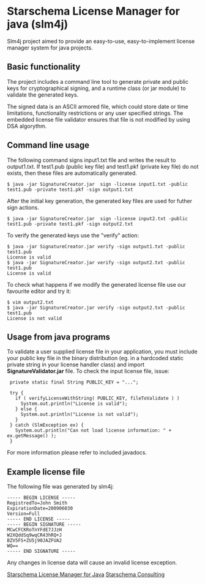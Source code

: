 Starschema License Manager for java (slm4j)
=========

Slm4j project aimed to provide an easy-to-use, easy-to-implement license manager system for java projects.

Basic functionality
-------------------

The project includes a command line tool to generate private and public keys for cryptographical signing, and a runtime class (or jar module) to validate the generated keys.

The signed data is an ASCII armored file, which could store date or time limitations, functionality restrictions or any user specified strings. The embedded license file validator ensures that file is not modified by using DSA algorythm.


Command line usage
------------------

The following command signs input1.txt file and writes the result to output1.txt. If test1.pub (public key file) and test1.pkf (private key file) do not exists, then these files are automatically generated.

    $ java -jar SignatureCreator.jar  sign -license input1.txt -public test1.pub -private test1.pkf -sign output1.txt

After the initial key generation, the generated key files are used for futher sign actions.

    $ java -jar SignatureCreator.jar  sign -license input2.txt -public test1.pub -private test1.pkf -sign output2.txt

To verify the generated keys use the "verify" action:

    $ java -jar SignatureCreator.jar verify -sign output1.txt -public test1.pub
    License is valid
    $ java -jar SignatureCreator.jar verify -sign output2.txt -public test1.pub
    License is valid

To check what happens if we modify the generated license file use our favourite editor and try it:

    $ vim output2.txt
    $ java -jar SignatureCreator.jar verify -sign output2.txt -public test1.pub
    License is not valid


Usage from java programs
------------------------

To validate a user supplied license file in your application, you must include your public key file in the binary distribution (eg. in a hardcoded static private string in your license handler class) and import __SignatureValidator.jar__ file. To check the input license file, issue:

     private static final String PUBLIC_KEY = "...";

     try {
       if ( verifyLicenseWithString( PUBLIC_KEY, fileToValidate ) )
         System.out.println("License is valid");
       } else {
         System.out.println("License is not valid");
       }
     } catch (SlmException ex) {
       System.out.println("Can not load license information: " + ex.getMessage() );
     }

For more information please refer to included javadocs.

Example license file
--------------------

The following file was generated by slm4j:

    ----- BEGIN LICENSE -----
    RegistredTo=John Smith
    ExpirationDate=200906030
    Version=Full
    ----- END LICENSE -----
    ----- BEGIN SIGNATURE -----
    MCwCFCKRoTnYFdE7JJzH
    W2XQddSq9wqCR43hRQ+J
    BZV5FS+ZU5j90JAZFUA2
    WQ==
    ----- END SIGNATURE -----

Any changes in license data will cause an invalid license exception.

[Starschema License Manager for Java](http://starschema.net/)
[Starschema Consulting](http://starschema.net/)